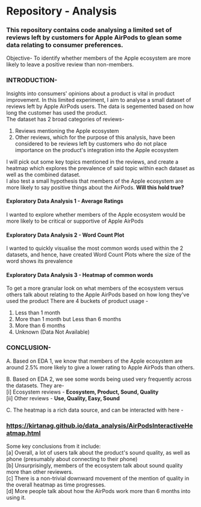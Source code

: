 # Repository - Analysis

### This repository contains code analysing a limited set of reviews left by customers for Apple AirPods to glean some data relating to consumer preferences. <br>
Objective- To identify whether members of the Apple ecosystem are more likely to leave a positive review than non-members.

### INTRODUCTION-
Insights into consumers' opinions about a product is vital in product improvement. In this limited experiment, I aim to analyse a small dataset of reviews left by Apple AirPods users. The data is segemented based on how long the customer has used the product. <br> 
The dataset has 2 broad categories of reviews- <br>
1. Reviews mentioning the Apple ecosystem <br>
2. Other reviews, which for the purpose of this analysis, have been considered to be reviews left by customers who do not place importance on the product's integration into the Apple ecosystem <br>


I will pick out some key topics mentioned in the reviews, and create a heatmap which explores the prevalence of said topic within each dataset as well as the combined dataset. <br>
I also test a small hypothesis that members of the Apple ecosystem are more likely to say positive things about the AirPods. **Will this hold true?** <br>

#### Exploratory Data Analysis 1 - Average Ratings

I wanted to explore whether members of the Apple ecosystem would be more likely to be critical or supportive of Apple AirPods

#### Exploratory Data Analysis 2 - Word Count Plot

I wanted to quickly visualise the most common words used within the 2 datasets, and hence, have created Word Count Plots where the size of the word shows its prevalence

#### Exploratory Data Analysis 3 - Heatmap of common words

To get a more granular look on what members of the ecosystem versus others talk about relating to the Apple AirPods based on how long they've used the product
There are 4 buckets of product usage -
1. Less than 1 month
2. More than 1 month but Less than 6 months
3. More than 6 months
4. Unknown (Data Not Available)


### CONCLUSION-

A. Based on EDA 1, we know that members of the Apple ecosystem are around 2.5% more likely to give a lower rating to Apple AirPods than others.

B. Based on EDA 2, we see some words being used very frequently across the datasets. They are- <br>
[i] Ecosystem reviews - **Ecosystem, Product, Sound, Quality** <br> 
[ii] Other reviews - **Use, Quality, Easy, Sound** <br>

C. The heatmap is a rich data source, and can be interacted with here - 
### https://kirtanag.github.io/data_analysis/AirPodsInteractiveHeatmap.html

Some key conclusions from it include: <br>
[a] Overall, a lot of users talk about the product's sound quality, as well as phone (presumably about connecting to their phone) <br>
[b] Unsurprisingly, members of the ecosystem talk about sound quality more than other reviewers. <br>
[c] There is a non-trivial downward movement of the mention of quality in the overall heatmap as time progresses. <br>
[d] More people talk about how the AirPods work more than 6 months into using it. <br>
